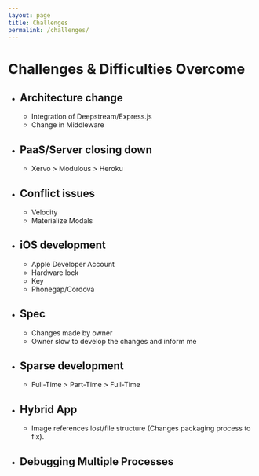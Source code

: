 ```yaml
---
layout: page
title: Challenges
permalink: /challenges/
---
```

# Challenges & Difficulties Overcome
* ## Architecture change
    * Integration of Deepstream/Express.js
    * Change in Middleware
* ## PaaS/Server closing down
    * Xervo > Modulous > Heroku
* ## Conflict issues
    * Velocity
    * Materialize Modals
* ## iOS development
    * Apple Developer Account
    * Hardware lock
    * Key
    * Phonegap/Cordova
* ## Spec
    * Changes made by owner
    * Owner slow to develop the changes and inform me
* ## Sparse development
    * Full-Time > Part-Time > Full-Time
* ## Hybrid App
    * Image references lost/file structure (Changes packaging process to fix).
* ## Debugging Multiple Processes